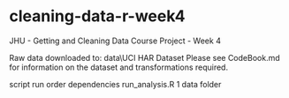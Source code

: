 # cleaning-data-r-week4
JHU - Getting and Cleaning Data Course Project - Week 4 


Raw data downloaded to:			data\UCI HAR Dataset
Please see CodeBook.md for information on the dataset and transformations required.

script				run order		dependencies
run_analysis.R			1			data folder








